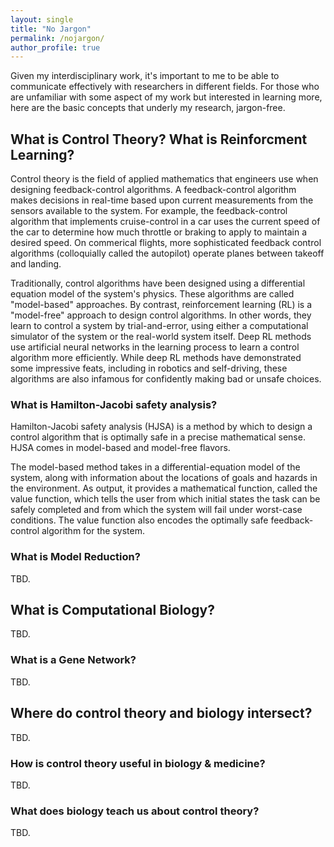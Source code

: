 ```yaml
---
layout: single
title: "No Jargon"
permalink: /nojargon/
author_profile: true
---
```


Given my interdisciplinary work, it's important to me to be able to communicate effectively with researchers in different fields.
For those who are unfamiliar with some aspect of my work but interested in learning more, here are the basic concepts that underly my research, jargon-free.

## What is Control Theory? What is Reinforcment Learning?

Control theory is the field of applied mathematics that engineers use when designing feedback-control algorithms.
A feedback-control algorithm makes decisions in real-time based upon current measurements from the sensors available to the system.
For example, the feedback-control algorithm that implements cruise-control in a car uses the current speed of the car to determine how much throttle or braking to apply to maintain a desired speed.
On commerical flights, more sophisticated feedback control algorithms (colloquially called the autopilot) operate planes between takeoff and landing.

Traditionally, control algorithms have been designed using a differential equation model of the system's physics.
These algorithms are called "model-based" approaches.
By contrast, reinforcement learning (RL) is a "model-free" approach to design control algorithms.
In other words, they learn to control a system by trial-and-error, using either a computational simulator of the system or the real-world system itself.
Deep RL methods use artificial neural networks in the learning process to learn a control algorithm more efficiently.
While deep RL methods have demonstrated some impressive feats, including in robotics and self-driving, these algorithms are also infamous for confidently making bad or unsafe choices.

### What is Hamilton-Jacobi safety analysis?

Hamilton-Jacobi safety analysis (HJSA) is a method by which to design a control algorithm that is optimally safe in a precise mathematical sense.
HJSA comes in model-based and model-free flavors.

The model-based method takes in a differential-equation model of the system, along with information about the locations of goals and hazards in the environment.
As output, it provides a mathematical function, called the value function, which tells the user from which initial states the task can be safely completed and from which the system will fail under worst-case conditions.
The value function also encodes the optimally safe feedback-control algorithm for the system.

### What is Model Reduction?

TBD.

## What is Computational Biology?

TBD.

### What is a Gene Network?

TBD.

## Where do control theory and biology intersect?

TBD.

### How is control theory useful in biology & medicine?

TBD.

### What does biology teach us about control theory?

TBD.
